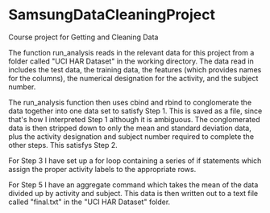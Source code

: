 SamsungDataCleaningProject
==========================

Course project for Getting and Cleaning Data

The function run_analysis reads in the relevant data for this project from a folder called "UCI HAR Dataset" in the working directory. The data read in includes the test data, the training data, the features (which provides names for the columns), the numerical designation for the activity, and the subject number. 

The run_analysis function then uses cbind and rbind to conglomerate the data together into one data set to satisfy Step 1. This is saved as a file, since that's how I interpreted Step 1 although it is ambiguous. The conglomerated data is then stripped down to only the mean and standard deviation data, plus the activity designation and subject number required to complete the other steps. This satisfys Step 2.

For Step 3 I have set up a for loop containing a series of if statements which assign the proper activity labels to the appropriate rows.

For Step 5 I have an aggregate command which takes the mean of the data divided up by activity and subject. This data is then written out to a text file called "final.txt" in the "UCI HAR Dataset" folder.   
